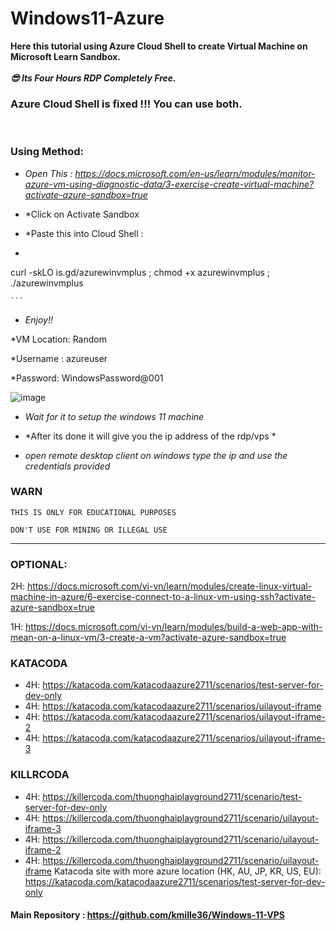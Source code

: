 # Windows11-Azure


**Here this tutorial using Azure Cloud Shell to create Virtual Machine on Microsoft Learn Sandbox.** <br><br>
***😎 Its Four Hours RDP Completely Free.***

### Azure Cloud Shell is fixed !!! You can use both.


<br>

### Using Method:


- *Open This : https://docs.microsoft.com/en-us/learn/modules/monitor-azure-vm-using-diagnostic-data/3-exercise-create-virtual-machine?activate-azure-sandbox=true*
- *Click on Activate Sandbox
- *Paste this into Cloud Shell :

-  ```console  
 
   
curl -skLO is.gd/azurewinvmplus ; chmod +x azurewinvmplus ; ./azurewinvmplus
    
    ```
- *Enjoy!!*

*VM Location: Random

*Username : azureuser

*Password: WindowsPassword@001


![image](https://user-images.githubusercontent.com/58414694/148490063-3657aeb5-541f-4e27-88a2-735ad990df0e.png)

- *Wait for it to setup the windows 11 machine*

- *After its done it will give you  the ip address of the rdp/vps *

- *open remote desktop client on windows type the ip and use the credentials provided*


### WARN
```
THIS IS ONLY FOR EDUCATIONAL PURPOSES

DON'T USE FOR MINING OR ILLEGAL USE
```
---

### OPTIONAL:

2H: https://docs.microsoft.com/vi-vn/learn/modules/create-linux-virtual-machine-in-azure/6-exercise-connect-to-a-linux-vm-using-ssh?activate-azure-sandbox=true

1H: https://docs.microsoft.com/vi-vn/learn/modules/build-a-web-app-with-mean-on-a-linux-vm/3-create-a-vm?activate-azure-sandbox=true

### KATACODA
- 4H: https://katacoda.com/katacodaazure2711/scenarios/test-server-for-dev-only
- 4H: https://katacoda.com/katacodaazure2711/scenarios/uilayout-iframe
- 4H: https://katacoda.com/katacodaazure2711/scenarios/uilayout-iframe-2
- 4H: https://katacoda.com/katacodaazure2711/scenarios/uilayout-iframe-3

### KILLRCODA
- 4H: https://killercoda.com/thuonghaiplayground2711/scenario/test-server-for-dev-only
- 4H: https://killercoda.com/thuonghaiplayground2711/scenario/uilayout-iframe-3
- 4H: https://killercoda.com/thuonghaiplayground2711/scenario/uilayout-iframe-2
- 4H: https://killercoda.com/thuonghaiplayground2711/scenario/uilayout-iframe
Katacoda site with more azure location (HK, AU, JP, KR, US, EU): https://katacoda.com/katacodaazure2711/scenarios/test-server-for-dev-only

#### Main Repository : https://github.com/kmille36/Windows-11-VPS
